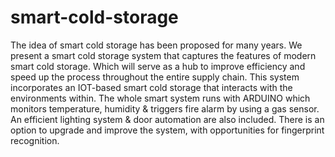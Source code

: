 # smart-cold-storage
The idea of smart cold storage has been proposed for many years. We present a smart cold storage system that captures the features of modern smart cold storage. Which will serve as a hub to improve efficiency and speed up the process throughout the entire supply chain. This system incorporates an IOT-based smart cold storage that interacts with the environments within. The whole smart system runs with ARDUINO which monitors temperature, humidity & triggers fire alarm by using a gas sensor. An efficient lighting system & door automation are also included. There is an option to upgrade and improve the system, with opportunities for fingerprint recognition.
